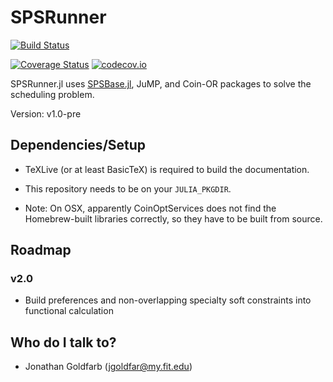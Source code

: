 # SPSRunner

[![Build Status](https://travis-ci.org/jgoldfar/SPSRunner.jl.svg?branch=master)](https://travis-ci.org/jgoldfar/SPSRunner.jl)

[![Coverage Status](https://coveralls.io/repos/jgoldfar/SPSRunner.jl/badge.svg?branch=master&service=github)](https://coveralls.io/github/jgoldfar/SPSRunner.jl?branch=master)
[![codecov.io](http://codecov.io/github/jgoldfar/SPSRunner.jl/coverage.svg?branch=master)](http://codecov.io/github/jgoldfar/SPSRunner.jl?branch=master)

SPSRunner.jl uses [SPSBase.jl](https://github.com/jgoldfar/SPSBase.jl), JuMP, and Coin-OR packages to solve the scheduling problem.

Version: v1.0-pre

## Dependencies/Setup

* TeXLive (or at least BasicTeX) is required to build the documentation.

* This repository needs to be on your `JULIA_PKGDIR`.

* Note: On OSX, apparently CoinOptServices does not find the Homebrew-built libraries correctly, so they have to be built from source.

## Roadmap

### v2.0
* Build preferences and non-overlapping specialty soft constraints into functional calculation

## Who do I talk to? ##

* Jonathan Goldfarb (jgoldfar@my.fit.edu)
